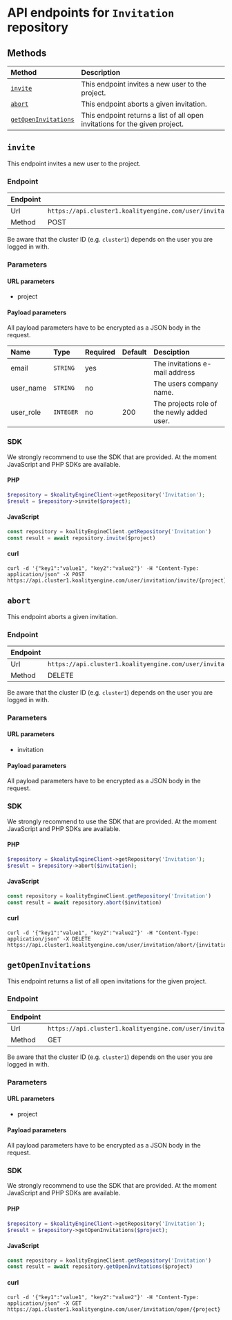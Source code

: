 # API endpoints for `Invitation` repository

## Methods

| Method                                        | Description                                                            |
|:----------------------------------------------|:-----------------------------------------------------------------------|
| [`invite`](#invite) | This endpoint invites a new user to the project. |
| [`abort`](#abort) | This endpoint aborts a given invitation. |
| [`getOpenInvitations`](#getopeninvitations) | This endpoint returns a list of all open invitations for the given project. |


## `invite`

This endpoint invites a new user to the project.

### Endpoint
| Endpoint |                                                                       |
|:---------|:----------------------------------------------------------------------|
| Url      | ```https://api.cluster1.koalityengine.com/user/invitation/invite/{project}```|
| Method   | POST                                      |

Be aware that the cluster ID (e.g. `cluster1`) depends on the user you are logged in with.

### Parameters

#### URL parameters
 - project

#### Payload parameters

All payload parameters have to be encrypted as a JSON body in the request.

| Name                    | Type  | Required  | Default   | Desciption   |
|:----|:------|:----------|:-------------|:-------------|
| email  | `STRING` |  yes        |   | The invitations e-mail address           |
| user_name  | `STRING` |  no        |   | The users company name.           |
| user_role  | `INTEGER` |  no        | 200  | The projects role of the newly added user.           |

### SDK

We strongly recommend to use the SDK that are provided. At the moment JavaScript and PHP SDKs are available.

#### PHP
```php
$repository = $koalityEngineClient->getRepository('Invitation');
$result = $repository->invite($project);
```

#### JavaScript

```javascript
const repository = koalityEngineClient.getRepository('Invitation')
const result = await repository.invite($project)
```

#### curl

```shell
curl -d '{"key1":"value1", "key2":"value2"}' -H "Content-Type: application/json" -X POST https://api.cluster1.koalityengine.com/user/invitation/invite/{project}
```


## `abort`

This endpoint aborts a given invitation.

### Endpoint
| Endpoint |                                                                       |
|:---------|:----------------------------------------------------------------------|
| Url      | ```https://api.cluster1.koalityengine.com/user/invitation/abort/{invitation}```|
| Method   | DELETE                                      |

Be aware that the cluster ID (e.g. `cluster1`) depends on the user you are logged in with.

### Parameters

#### URL parameters
 - invitation

#### Payload parameters

All payload parameters have to be encrypted as a JSON body in the request.


### SDK

We strongly recommend to use the SDK that are provided. At the moment JavaScript and PHP SDKs are available.

#### PHP
```php
$repository = $koalityEngineClient->getRepository('Invitation');
$result = $repository->abort($invitation);
```

#### JavaScript

```javascript
const repository = koalityEngineClient.getRepository('Invitation')
const result = await repository.abort($invitation)
```

#### curl

```shell
curl -d '{"key1":"value1", "key2":"value2"}' -H "Content-Type: application/json" -X DELETE https://api.cluster1.koalityengine.com/user/invitation/abort/{invitation}
```


## `getOpenInvitations`

This endpoint returns a list of all open invitations for the given project.

### Endpoint
| Endpoint |                                                                       |
|:---------|:----------------------------------------------------------------------|
| Url      | ```https://api.cluster1.koalityengine.com/user/invitation/open/{project}```|
| Method   | GET                                      |

Be aware that the cluster ID (e.g. `cluster1`) depends on the user you are logged in with.

### Parameters

#### URL parameters
 - project

#### Payload parameters

All payload parameters have to be encrypted as a JSON body in the request.


### SDK

We strongly recommend to use the SDK that are provided. At the moment JavaScript and PHP SDKs are available.

#### PHP
```php
$repository = $koalityEngineClient->getRepository('Invitation');
$result = $repository->getOpenInvitations($project);
```

#### JavaScript

```javascript
const repository = koalityEngineClient.getRepository('Invitation')
const result = await repository.getOpenInvitations($project)
```

#### curl

```shell
curl -d '{"key1":"value1", "key2":"value2"}' -H "Content-Type: application/json" -X GET https://api.cluster1.koalityengine.com/user/invitation/open/{project}
```

